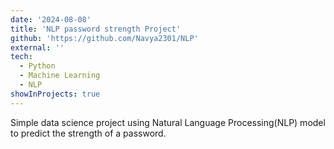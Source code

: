```yaml
---
date: '2024-08-08'
title: 'NLP password strength Project'
github: 'https://github.com/Navya2301/NLP'
external: ''
tech:
  - Python
  - Machine Learning
  - NLP
showInProjects: true
---
```


Simple data science project using Natural Language Processing(NLP) model to predict the strength of a password.
